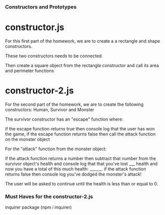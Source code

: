 ### Constructors and Prototypes

# constructor.js

For this first part of the homework, we are to create a a rectangle and shape constructors.

These two constructors needs to be connected.

Then create a square object from the rectangle constructor and call its area and perimeter functions

# constructor-2.js

For the second part of the homework, we are to create the following constructors: Human, Survivor and Monster

The survivor constructor has an "escape" function where:

if the escape function returns true 
		then console log that the user has won the game, 
	if the escape function returns false 
		then call the attack function on the monster object

For the "attack" function from the monster object:

if the attack function returns a number 
	then subtract that number from the survivor object's health 
	and console log that that you've lost ___ health and now you have a total of this much health: ______.
	if the attack function returns false then
		console log you've dodged the monster's attack!

The user will be asked to continue until the health is less than or equal to 0.

### Must Haves for the constructor-2.js

inquirer package (npm i inquirer)
